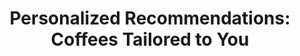 ---
layout: blog
publisher: Medium
originalurl: https://medium.com/@tylertate/personalized-recommendations-coffees-tailored-to-you-5e28e7d40194
title: "Personalized Recommendations: Coffees Tailored to You"
snippet: "There’s something to be said for serendipity. A new or surprising experience can be unexpectedly gratifying — whether that’s tasting an extraordinary coffee or happening upon a delightful cafe you never knew was down that side street. But it can also backfire — blind dates can bomb, and Harry Potter fans know unusual jelly beans can be… unsettling. When it comes to coffee, as with many things in life, there is a golden mean between serendipity and predictability. Today, we’re bringing together the best of both, thanks to the variety of coffees offered on Crema.co, and our ability to learn from what you drink."
category: [crema]
---